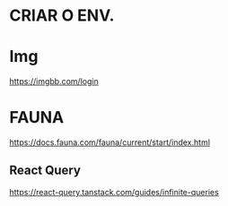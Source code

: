 # CRIAR O ENV.

# Img

https://imgbb.com/login

# FAUNA

https://docs.fauna.com/fauna/current/start/index.html


## React Query

https://react-query.tanstack.com/guides/infinite-queries

